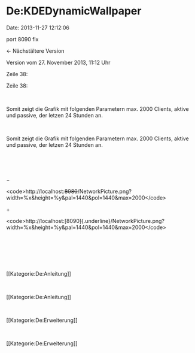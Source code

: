 De:KDEDynamicWallpaper
======================

Date: 2013-11-27 12:12:06

port 8090 fix

← Nächstältere Version

Version vom 27. November 2013, 11:12 Uhr

Zeile 38:

Zeile 38:

 

<div>

Somit zeigt die Grafik mit folgenden Parametern max. 2000 Clients,
aktive und passive, der letzen 24 Stunden an.  

</div>

 

<div>

Somit zeigt die Grafik mit folgenden Parametern max. 2000 Clients,
aktive und passive, der letzen 24 Stunden an.  

</div>

 

 

−

<div>

\<code\>http://localhost:~~8080~~/NetworkPicture.png?width=%x&height=%y&pal=1440&pol=1440&max=2000\</code\>

</div>

\+

<div>

\<code\>http://localhost:[8090]{.underline}/NetworkPicture.png?width=%x&height=%y&pal=1440&pol=1440&max=2000\</code\>

</div>

 

 

 

<div>

\[\[Kategorie:De:Anleitung\]\]

</div>

 

<div>

\[\[Kategorie:De:Anleitung\]\]

</div>

 

<div>

\[\[Kategorie:De:Erweiterung\]\]

</div>

 

<div>

\[\[Kategorie:De:Erweiterung\]\]

</div>
